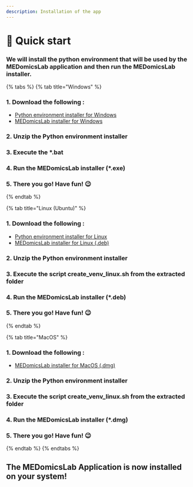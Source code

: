 ```yaml
---
description: Installation of the app
---
```


# 👊 Quick start

### We will install the python environment that will be used by the MEDomicsLab application and then run the MEDomicsLab installer.

{% tabs %}
{% tab title="Windows" %}
### 1. Download the following :

* [Python environment installer for Windows](https://github.com/NicoLongfield/MEDomicsLab\_Automation/releases/download/full-refs%2Ftags%2F1.1.0/MEDomicsLab-PythonEnv-win.zip)
* [MEDomicsLab installer for Windows](https://github.com/NicoLongfield/MEDomicsLab\_Automation/releases/download/full-refs%2Ftags%2F1.1.0/MEDomicsLab-1.1.0-win.exe)

### 2. Unzip the Python environment installer

### 3. Execute the \*.bat&#x20;

### 4. Run the MEDomicsLab installer (\*.exe)

### 5. There you go! Have fun! :wink:
{% endtab %}

{% tab title="Linux (Ubuntu)" %}
### 1. Download the following :

* [Python environment installer for Linux](https://github.com/NicoLongfield/MEDomicsLab\_Automation/releases/download/full-refs%2Ftags%2F1.1.0/MEDomicsLab-PythonEnv-linux.zip)
* [MEDomicsLab installer for Linux (.deb)](https://github.com/NicoLongfield/MEDomicsLab\_Automation/releases/download/full-refs%2Ftags%2F1.1.0/MEDomicsLab-1.1.0-linux.deb)

### 2. Unzip the Python environment installer

### 3. Execute the script  create\_venv\_linux.sh from the extracted folder

### 4. Run the MEDomicsLab installer (\*.deb)

### 5. There you go! Have fun! :wink:
{% endtab %}

{% tab title="MacOS" %}
### 1. Download the following :&#x20;

* [MEDomicsLab installer for MacOS (.dmg)](https://github.com/NicoLongfield/MEDomicsLab\_Automation/releases/download/full-refs%2Ftags%2F1.1.0/MEDomicsLab-1.1.0-mac.dmg)

### 2. Unzip the Python environment installer

### 3. Execute the script  create\_venv\_linux.sh from the extracted folder

### 4. Run the MEDomicsLab installer (\*.dmg)

### 5. There you go! Have fun! :wink:
{% endtab %}
{% endtabs %}

## The MEDomicsLab Application is now installed on your system!
